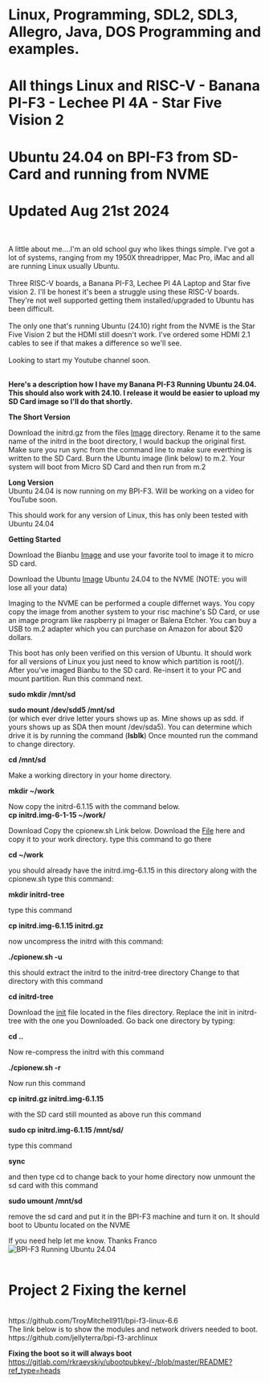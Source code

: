 # Linux, Programming, SDL2, SDL3, Allegro, Java, DOS Programming and examples.<br>

# All things Linux and RISC-V - Banana PI-F3  - Lechee PI 4A  - Star Five Vision 2
# Ubuntu 24.04 on BPI-F3 from SD-Card and running from NVME
# Updated Aug 21st 2024
<br>

A little about me....I'm an old school guy who likes things simple.  I've got a lot of systems, ranging from my 1950X threadripper, Mac Pro, iMac and all are running Linux usually Ubuntu. <br>
<br>
Three RISC-V boards, a Banana PI-F3, Lechee PI 4A Laptop and Star five vision 2. I'll be honest it's been a struggle using these RISC-V boards. They're not well supported getting them installed/upgraded to Ubuntu has been difficult.<br>
<br>
The only one that's running Ubuntu (24.10) right from the NVME is the Star Five Vision 2 but the HDMI still doesn't work. I've ordered some HDMI 2.1 cables to see if that makes a difference so we'll see.<br>
<br>
Looking to start my Youtube channel soon. 
<br>
<br>

**Here's a description how I have my Banana PI-F3 Running Ubuntu 24.04.  This should also work with 24.10.  I release it would be easier to upload my SD Card image so I'll do that shortly.** <br>


**The Short Version**

Download the initrd.gz from the files [Image](https://github.com/rcman/BPI-F3/blob/main/files/initrd.gz) directory. Rename it to the same name of the initrd in the boot directory, I would backup the original first. Make sure you run sync from the command line to make sure everthing is written to the SD Card.  Burn the Ubuntu image (link below) to m.2. Your system will boot from Micro SD Card and then run from m.2
<br>

**Long Version**
<br>
Ubuntu 24.04 is now running on my BPI-F3. Will be working on a video for YouTube soon.

This should work for any version of Linux, this has only been tested with Ubuntu 24.04

**Getting Started**

Download the Bianbu [Image](https://drive.google.com/file/d/1WsmhTV6EIBS-wwhl4kwgR_v_N9DgiJ-C/view?usp=drive_link) and use your favorite tool to image it to micro SD card. 

Download the Ubuntu [Image](https://cdimage.ubuntu.com/releases/noble/release/ubuntu-24.04.1-preinstalled-server-riscv64.img.xz) Ubuntu 24.04 to the NVME  (NOTE: you will lose all your data) <br> 

Imaging to the NVME can be performed a couple differnet ways. You copy copy the image from another system to your risc machine's SD Card, or use an image program like raspberry pi Imager or Balena Etcher. You can buy a USB to m.2 adapter which you can purchase on Amazon for about $20 dollars. 
<br>

This boot has only been verified on this version of Ubuntu. It should work for all versions of Linux you just need to know which partition is root(/).
After you've imaged Bianbu to the SD card. Re-insert it to your PC and mount partition. Run this command next.

**sudo mkdir /mnt/sd**

**sudo mount /dev/sdd5 /mnt/sd** <br> (or which ever drive letter yours shows up as. Mine shows up as sdd. if yours
shows up as SDA then mount /dev/sda5). You can determine which drive it is by running the command (**lsblk**)
Once mounted run the command to change directory.

**cd /mnt/sd**

Make a working directory in your home directory.

**mkdir ~/work**

Now copy the initrd-6.1.15 with the command below.<br>
**cp initrd.img-6-1-15 ~/work/**

Download
Copy the cpionew.sh Link below.
Download the [File](https://github.com/rcman/BPI-F3/blob/main/cpio/cpionew.sh) here and copy it to your work directory.
type this command to go there<br>

**cd ~/work**

you should already have the initrd.img-6.1.15 in this directory along with the cpionew.sh
type this command: 

**mkdir initrd-tree**

type this command

**cp initrd.img-6.1.15 initrd.gz**

now uncompress the initrd with this command: 

**./cpionew.sh -u**

this should extract the initrd to the initrd-tree directory
Change to that directory with this command

**cd initrd-tree**

Download the [init](https://github.com/rcman/BPI-F3/blob/main/files/init) file located in the files directory. Replace the init in initrd-tree with the one you Downloaded. Go back one directory by typing:

**cd ..**

Now re-compress the initrd with this command

**./cpionew.sh -r**

Now run this command

**cp initrd.gz initrd.img-6.1.15**

with the SD card still mounted as above run this command

**sudo cp initrd.img-6.1.15 /mnt/sd/**

type this command

**sync**

and then type cd to change back to your home directory
now unmount the sd card with this command

**sudo umount /mnt/sd** 

remove the sd card and put it in the BPI-F3 machine and turn it on. It should boot to Ubuntu located on the NVME
 
If you need help let me know.
Thanks
Franco
![BPI-F3 Running Ubuntu 24.04](https://i.imgur.com/s9crx20.png)
<br><br>
# Project 2 Fixing the kernel
<br>
https://github.com/TroyMitchell911/bpi-f3-linux-6.6
<br>
The link below is to show the modules and network drivers needed to boot.<br>
https://github.com/jellyterra/bpi-f3-archlinux
<br>

**Fixing the boot so it will always boot**
<br>
https://gitlab.com/rkraevskiy/ubootpubkey/-/blob/master/README?ref_type=heads


